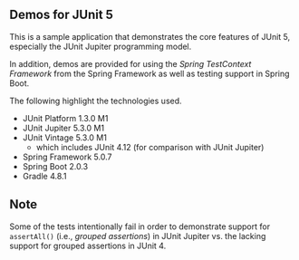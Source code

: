 ## Demos for JUnit 5

This is a sample application that demonstrates the core features of JUnit 5, especially the JUnit Jupiter programming model.

In addition, demos are provided for using the _Spring TestContext Framework_ from the Spring Framework as well as testing support in Spring Boot.

The following highlight the technologies used.

* JUnit Platform 1.3.0 M1
* JUnit Jupiter 5.3.0 M1
* JUnit Vintage 5.3.0 M1
  * which includes JUnit 4.12 (for comparison with JUnit Jupiter)
* Spring Framework 5.0.7
* Spring Boot 2.0.3
* Gradle 4.8.1

## Note

Some of the tests intentionally fail in order to demonstrate support for `assertAll()` (i.e., _grouped assertions_) in JUnit Jupiter vs. the lacking support for grouped assertions in JUnit 4.
